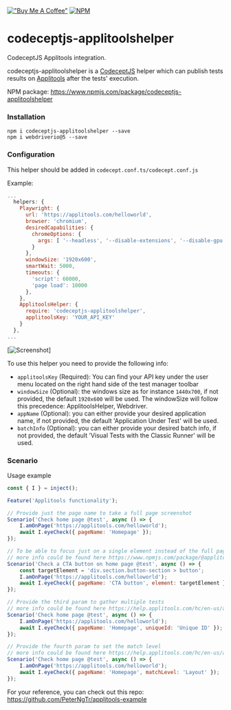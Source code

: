 [!["Buy Me A Coffee"](https://www.buymeacoffee.com/assets/img/custom_images/orange_img.png)](https://www.buymeacoffee.com/peternguyew)
[![NPM](https://nodei.co/npm/codeceptjs-applitoolshelper.png?compact=true)](https://nodei.co/npm/codeceptjs-applitoolshelper/)

# codeceptjs-applitoolshelper
CodeceptJS Applitools integration.

codeceptjs-applitoolshelper is a [CodeceptJS](https://codecept.io/) helper which can publish tests results on [Applitools](https://applitools.com) after the tests' execution.

NPM package: https://www.npmjs.com/package/codeceptjs-applitoolshelper

### Installation
```
npm i codeceptjs-applitoolshelper --save
npm i webdriverio@5 --save
```

### Configuration

This helper should be added in `codecept.conf.ts/codecept.conf.js`

Example:

```js
...
  helpers: {
    Playwright: {
      url: 'https://applitools.com/helloworld',
      browser: 'chromium',
      desiredCapabilities: {
        chromeOptions: {
          args: [ '--headless', '--disable-extensions', '--disable-gpu', '--no-sandbox', '--disable-dev-shm-usage']
        }
      },
      windowSize: '1920x600',
      smartWait: 5000,
      timeouts: {
        'script': 60000,
        'page load': 10000
      },
    },
    ApplitoolsHelper: {
      require: 'codeceptjs-applitoolshelper',
      applitoolsKey: 'YOUR_API_KEY'
    }
  },
...
```
[![Screenshot](http://g.recordit.co/5kDTZ3TLAS.gif)]

To use this helper you need to provide the following info:
- `applitoolsKey` (Required): You can find your API key under the user menu located on the right hand side of the test manager toolbar
- `windowSize` (Optional): the windows size as for instance `1440x700`, if not provided, the default `1920x600` will be used. The windowSize will follow this precedence: ApplitoolsHelper, Webdriver.
- `appName` (Optional): you can either provide your desired application name, if not provided, the default 'Application Under Test' will be used.
- `batchInfo` (Optional): you can either provide your desired batch info, if not provided, the default 'Visual Tests with the Classic Runner' will be used.

### Scenario

Usage example

```js
const { I } = inject();

Feature('Applitools functionality');

// Provide just the page name to take a full page screenshot
Scenario('Check home page @test', async () => {
    I.amOnPage('https://applitools.com/helloworld');
    await I.eyeCheck({ pageName: 'Homepage' });
});

// To be able to focus just on a single element instead of the full page, provide the element selector 
// more info could be found here https://www.npmjs.com/package/@applitools/eyes-webdriverio#region-screenshot
Scenario('Check a CTA button on home page @test', async () => {
    const targetElement = 'div.section.button-section > button';
    I.amOnPage('https://applitools.com/helloworld');
    await I.eyeCheck({ pageName: 'CTA button', element: targetElement });
});

// Provide the third param to gather multiple tests
// more info could be found here https://help.applitools.com/hc/en-us/articles/360006914772-Batching
Scenario('Check home page @test', async () => {
    I.amOnPage('https://applitools.com/helloworld');
    await I.eyeCheck({ pageName: 'Homepage', uniqueId: 'Unique ID' });
});

// Provide the fourth param to set the match level
// more info could be found here https://help.applitools.com/hc/en-us/articles/360007188591-Match-Levels
Scenario('Check home page @test', async () => {
    I.amOnPage('https://applitools.com/helloworld');
    await I.eyeCheck({ pageName: 'Homepage', matchLevel: 'Layout' });
});

```

For your reference, you can check out this repo: https://github.com/PeterNgTr/applitools-example
